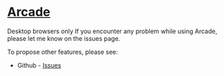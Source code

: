 # <a href="https://www.arcade-xyz.ml">Arcade</a>

Desktop browsers only
If you encounter any problem while using Arcade, please let me know on the issues page.

To propose other features, please see:
* Github - [Issues](https://github.com/Itsoon-xyz/ARCADE/issues)
